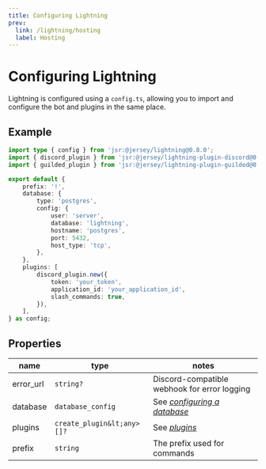 ```yaml
---
title: Configuring Lightning
prev:
  link: /lightning/hosting
  label: Hosting
---
```


# Configuring Lightning

Lightning is configured using a `config.ts`, allowing you to import and
configure the bot and plugins in the same place.

## Example

```ts
import type { config } from 'jsr:@jersey/lightning@0.8.0';
import { discord_plugin } from 'jsr:@jersey/lightning-plugin-discord@0.8.0';
import { guilded_plugin } from 'jsr:@jersey/lightning-plugin-guilded@0.8.0';

export default {
	prefix: '!',
	database: {
		type: 'postgres',
		config: {
			user: 'server',
			database: 'lightning',
			hostname: 'postgres',
			port: 5432,
			host_type: 'tcp',
		},
	},
	plugins: [
		discord_plugin.new({
			token: 'your_token',
			application_id: 'your_application_id',
			slash_commands: true,
		}),
	],
} as config;
```

## Properties

| name      | type                       | notes                                        |
| --------- | -------------------------- | -------------------------------------------- |
| error_url | `string?`                  | Discord-compatible webhook for error logging |
| database  | `database_config`          | See [_configuring a database_](../database)  |
| plugins   | `create_plugin&lt;any>[]?` | See [_plugins_](../plugins)                  |
| prefix    | `string`                   | The prefix used for commands                 |
